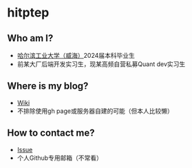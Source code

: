 # hitptep

## Who am I?

- [哈尔滨工业大学（威海）](https://www.hitwh.edu.cn/)2024届本科毕业生
- 前某大厂后端开发实习生，现某高频自营私募Quant dev实习生

## Where is my blog?

- [Wiki](https://github.com/hitptep/hitptep/wiki)
- 不排除使用gh page或服务器自建的可能（但本人比较懒）

## How to contact me?

- [Issue](https://github.com/hitptep/hitptep/issues)
- 个人Github专用邮箱（不常看）


